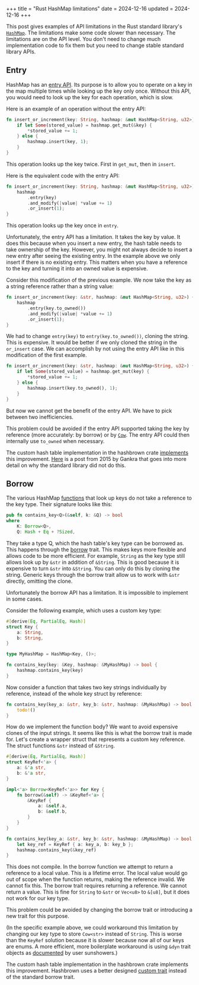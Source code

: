 +++
title = "Rust HashMap limitations"
date = 2024-12-16
updated = 2024-12-16
+++

This post gives examples of API limitations in the Rust standard library's [`HashMap`](https://doc.rust-lang.org/std/collections/struct.HashMap.html). The limitations make some code slower than necessary. The limitations are on the API level. You don't need to change much implementation code to fix them but you need to change stable standard library APIs.

## Entry

HashMap has an [entry API](https://doc.rust-lang.org/std/collections/struct.HashMap.html#method.entry). Its purpose is to allow you to operate on a key in the map multiple times while looking up the key only once. Without this API, you would need to look up the key for each operation, which is slow.

Here is an example of an operation without the entry API:

```rust
fn insert_or_increment(key: String, hashmap: &mut HashMap<String, u32>) {
    if let Some(stored_value) = hashmap.get_mut(&key) {
        *stored_value += 1;
    } else {
        hashmap.insert(key, 1);
    }
}
```

This operation looks up the key twice. First in `get_mut`, then in `insert`.

Here is the equivalent code with the entry API:

```rust
fn insert_or_increment(key: String, hashmap: &mut HashMap<String, u32>) {
    hashmap
        .entry(key)
        .and_modify(|value| *value += 1)
        .or_insert(1);
}
```

This operation looks up the key once in `entry`.

Unfortunately, the entry API has a limitation. It takes the key by value. It does this because when you insert a new entry, the hash table needs to take ownership of the key. However, you might not always decide to insert a new entry after seeing the existing entry. In the example above we only insert if there is no existing entry. This matters when you have a reference to the key and turning it into an owned value is expensive.

Consider this modification of the previous example. We now take the key as a string reference rather than a string value:

```rust
fn insert_or_increment(key: &str, hashmap: &mut HashMap<String, u32>) {
    hashmap
        .entry(key.to_owned())
        .and_modify(|value| *value += 1)
        .or_insert(1);
}
```

We had to change `entry(key)` to `entry(key.to_owned())`, cloning the string. This is expensive. It would be better if we only cloned the string in the `or_insert` case. We can accomplish by not using the entry API like in this modification of the first example.


```rust
fn insert_or_increment(key: &str, hashmap: &mut HashMap<String, u32>) {
    if let Some(stored_value) = hashmap.get_mut(key) {
        *stored_value += 1;
    } else {
        hashmap.insert(key.to_owned(), 1);
    }
}
```

But now we cannot get the benefit of the entry API. We have to pick between two inefficiencies.

This problem could be avoided if the entry API supported taking the key by reference (more accurately: by borrow) or by [`Cow`](https://doc.rust-lang.org/std/borrow/enum.Cow.html). The entry API could then internally use `to_owned` when necessary.

The custom hash table implementation in the hashbrown crate [implements](https://docs.rs/hashbrown/latest/hashbrown/struct.HashMap.html#method.entry_ref) this improvement. [Here](https://internals.rust-lang.org/t/head-desking-on-entry-api-4-0/2156) is a post from 2015 by Gankra that goes into more detail on why the standard library did not do this.

## Borrow

The various HashMap [functions](https://doc.rust-lang.org/std/collections/struct.HashMap.html#method.contains_key) that look up keys do not take a reference to the key type. Their signature looks like this:


```rust
pub fn contains_key<Q>(&self, k: &Q) -> bool
where
    K: Borrow<Q>,
    Q: Hash + Eq + ?Sized,
```

They take a type Q, which the hash table's key type can be borrowed as. This happens through the [borrow](https://doc.rust-lang.org/std/borrow/trait.Borrow.html) trait. This makes keys more flexible and allows code to be more efficient. For example, `String` as the key type still allows look up by `&str` in addition of `&String`. This is good because it is expensive to turn `&str` into `&String`. You can only do this by cloning the string. Generic keys through the borrow trait allow us to work with `&str` directly, omitting the clone.

Unfortunately the borrow API has a limitation. It is impossible to implement in some cases.

Consider the following example, which uses a custom key type:

```rust
#[derive(Eq, PartialEq, Hash)]
struct Key {
    a: String,
    b: String,
}

type MyHashMap = HashMap<Key, ()>;

fn contains_key(key: &Key, hashmap: &MyHashMap) -> bool {
    hashmap.contains_key(key)
}
```

Now consider a function that takes two key strings individually by reference, instead of the whole key struct by reference:

```rust
fn contains_key(key_a: &str, key_b: &str, hashmap: &MyHashMap) -> bool {
    todo!()
}
```

How do we implement the function body? We want to avoid expensive clones of the input strings. It seems like this is what the borrow trait is made for. Let's create a wrapper struct that represents a custom key reference. The struct functions `&str` instead of `&String`.

```rust
#[derive(Eq, PartialEq, Hash)]
struct KeyRef<'a> {
    a: &'a str,
    b: &'a str,
}

impl<'a> Borrow<KeyRef<'a>> for Key {
    fn borrow(&self) -> &KeyRef<'a> {
        &KeyRef {
            a: &self.a,
            b: &self.b,
        }
    }
}

fn contains_key(key_a: &str, key_b: &str, hashmap: &MyHashMap) -> bool {
    let key_ref = KeyRef { a: key_a, b: key_b };
    hashmap.contains_key(&key_ref)
}
```

This does not compile. In the borrow function we attempt to return a reference to a local value. This is a lifetime error. The local value would go out of scope when the function returns, making the reference invalid. We cannot fix this. The borrow trait requires returning a reference. We cannot return a value. This is fine for `String` to `&str` or `Vec<u8>` to `&[u8]`, but it does not work for our key type.

This problem could be avoided by changing the borrow trait or introducing a new trait for this purpose.

(In the specific example above, we could workaround this limitation by changing our key type to store `Cow<str>` instead of `String`. This is worse than the `KeyRef` solution because it is slower because now all of our keys are enums. A more efficient, more boilerplate workaround is using `&dyn` trait objects as [documented](https://github.com/sunshowers-code/borrow-complex-key-example) by user sunshowers.)

The custom hash table implementation in the hashbrown crate implements this improvement. Hashbrown uses a better designed [custom trait](https://docs.rs/hashbrown/0.15.2/hashbrown/trait.Equivalent.html) instead of the standard borrow trait.
